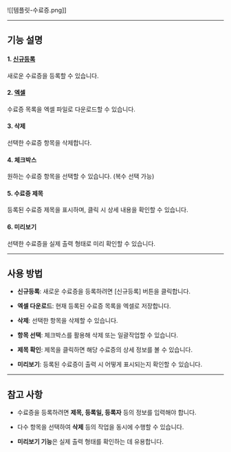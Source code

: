 ![[템플릿-수료증.png]]

---
## 기능 설명

#### 1. [신규등록](수료증-신규등록.md)

새로운 수료증을 등록할 수 있습니다.

#### 2. [엑셀](엑셀.md)

수료증 목록을 엑셀 파일로 다운로드할 수 있습니다.

#### 3. 삭제

선택한 수료증 항목을 삭제합니다.

#### 4. 체크박스

원하는 수료증 항목을 선택할 수 있습니다. (복수 선택 가능)

#### 5. 수료증 제목

등록된 수료증 제목을 표시하며, 클릭 시 상세 내용을 확인할 수 있습니다.

#### 6. 미리보기

선택한 수료증을 실제 출력 형태로 미리 확인할 수 있습니다.

---

## 사용 방법

- **신규등록**: 새로운 수료증을 등록하려면 [신규등록] 버튼을 클릭합니다.
    
- **엑셀 다운로드**: 현재 등록된 수료증 목록을 엑셀로 저장합니다.
    
- **삭제**: 선택한 항목을 삭제할 수 있습니다.
    
- **항목 선택**: 체크박스를 활용해 삭제 또는 일괄작업할 수 있습니다.
    
- **제목 확인**: 제목을 클릭하면 해당 수료증의 상세 정보를 볼 수 있습니다.
    
- **미리보기**: 등록된 수료증이 출력 시 어떻게 표시되는지 확인할 수 있습니다.
    

---

## 참고 사항

- 수료증을 등록하려면 **제목, 등록일, 등록자** 등의 정보를 입력해야 합니다.
    
- 다수 항목을 선택하여 **삭제** 등의 작업을 동시에 수행할 수 있습니다.
    
- **미리보기 기능**은 실제 출력 형태를 확인하는 데 유용합니다.